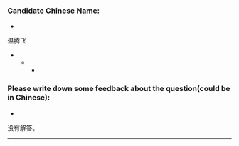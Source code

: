 ### Candidate Chinese Name:
* 
温腾飞
- - -  
### Please write down some feedback about the question(could be in Chinese):
* 
没有解答。
- - -
